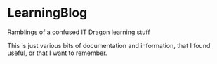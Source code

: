 # LearningBlog
Ramblings of a confused IT Dragon learning stuff

This is just various bits of documentation and information, that I found useful, or that I want to remember.
